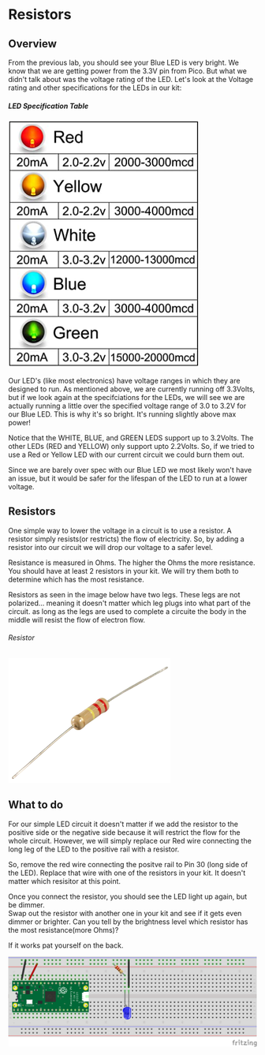 # Resistors

## Overview

From the previous lab, you should see your Blue LED is very bright.  We know that we are getting power from the 3.3V pin from Pico.  But what we didn't talk about was the voltage rating of the LED.  Let's look at the Voltage rating and other specifications for the LEDs in our kit:

##### LED Specification Table
![LED Specs](/images/LED_SPECS.PNG)


Our LED's (like most electronics) have voltage ranges in which they are designed to run.  As mentioned above, we are currently running off 3.3Volts, but if we look again at the specifciations for the LEDs, we will see we are actually running a little over the specified voltage range of 3.0 to 3.2V for our Blue LED.  This is why it's so bright.  It's running slightly above max power!

Notice that the WHITE, BLUE, and GREEN LEDS support up to 3.2Volts. The other LEDs (RED and YELLOW) only support upto 2.2Volts.  So, if we tried to use a Red or Yellow LED with our current circuit we could burn them out.

Since we are barely over spec with our Blue LED we most likely won't have an issue, but it would be safer for the lifespan of the LED to run at a lower voltage. 


## Resistors

 One simple way to lower the voltage in a circuit is to use a resistor.  A resistor simply resists(or restricts) the flow of electricity.  So, by adding a resistor into our circuit we will drop our voltage to a safer level.  

 Resistance is measured in Ohms.  The higher the Ohms the more resistance.  You should have at least 2 resistors in your kit.  We will try them both to determine which has the most resistance.

 Resistors as seen in the image below have two legs. These legs are not polarized... meaning it doesn't matter which leg plugs into what part of the circuit.  as long as the legs are used to complete a circuite the body in the middle will resist the flow of electron flow.

###### Resistor
![Resistor image](/images/resistor.png)



 ## What to do

For our simple LED circuit it doesn't matter if we add the resistor to the positive side or the negative side because it will restrict the flow for the whole circuit.  However, we will simply replace our Red wire connecting the long leg of the LED to the positive rail with a resistor.  

So, remove the red wire connecting the positve rail to Pin 30 (long side of the LED). Replace that wire with one of the resistors in your kit.  It doesn't matter which resisitor at this point.  

Once you connect the resistor, you should see the LED light up again, but be dimmer.  
Swap out the resistor with another one in your kit and see if it gets even dimmer or brighter.  Can you tell by the brightness level which resistor has the most resistance(more Ohms)?

If it works pat yourself on the back.

![Resistor Circuit](/images/2_Circuit_bb.png)